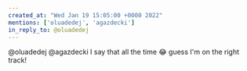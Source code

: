 ```yaml
---
created_at: "Wed Jan 19 15:05:00 +0000 2022"
mentions: ['oluadedej', 'agazdecki']
in_reply_to: @oluadedej
---
```


@oluadedej @agazdecki I say that all the time 😂  guess I'm on the right track!